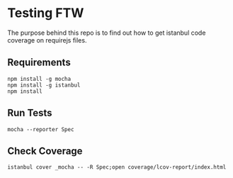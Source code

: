 # Testing FTW

The purpose behind this repo is to find out how to get istanbul code coverage on requirejs files.

## Requirements

```
npm install -g mocha
npm install -g istanbul
npm install
```

## Run Tests

```
mocha --reporter Spec
```

## Check Coverage

```
istanbul cover _mocha -- -R Spec;open coverage/lcov-report/index.html
```
